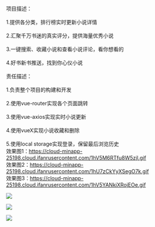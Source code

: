 项目描述：<br>  
1.提供各分类，排行榜实时更新小说详情 <br>  
2.汇聚千万书迷的真实评分，提供海量优秀小说<br>  
3.一键搜索、收藏小说和查看小说评论，看你想看的<br>  
4.好书新书推送，找到你心仪小说<br>  
责任描述：<br>  
1.负责整个项目的构建和开发<br>  
2.使用vue-router实现各个页面跳转<br>  
3.使用vue-axios实现实时小说更新<br>  
4.使用vueX实现小说收藏和删除<br>  
5.使用local storage实现登录，保留最后浏览历史<br> 
效果图1：https://cloud-minapp-25198.cloud.ifanrusercontent.com/1hV5M6RTfu8W5zjl.gif<br> 
效果图2：https://cloud-minapp-25198.cloud.ifanrusercontent.com/1hU7zCkYyXSegO7k.gif<br> 
效果图3：https://cloud-minapp-25198.cloud.ifanrusercontent.com/1hV5YANkiXRojEOe.gif<br> 


![](https://cloud-minapp-25198.cloud.ifanrusercontent.com/1hV5M6RTfu8W5zjl.gif)

![](https://cloud-minapp-25198.cloud.ifanrusercontent.com/1hU7zCkYyXSegO7k.gif)



![](https://cloud-minapp-25198.cloud.ifanrusercontent.com/1hV5YANkiXRojEOe.gif)
